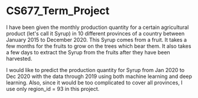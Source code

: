 # CS677_Term_Project

I have been given the monthly production quantity for a certain agricultural product (let's call it Syrup) in 10 different provinces of a country between January 2015 to December 2020. This Syrup comes from a fruit. It takes a few months for the fruits to grow on the trees which bear them. It also takes a few days to extract the Syrup from the fruits after they have been harvested.

I would like to predict the production quantity for Syrup from Jan 2020 to Dec 2020 with the data through 2019 using both machine learning and deep learning. Also, since it would be too complicated to cover all provinces, I use only region_id = 93 in this project.
